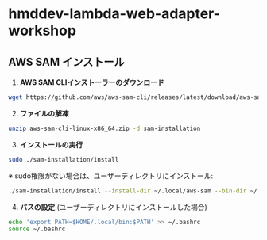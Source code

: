 # hmddev-lambda-web-adapter-workshop

## AWS SAM インストール

1. **AWS SAM CLIインストーラーのダウンロード**
```bash
wget https://github.com/aws/aws-sam-cli/releases/latest/download/aws-sam-cli-linux-x86_64.zip
```

2. **ファイルの解凍**
```bash
unzip aws-sam-cli-linux-x86_64.zip -d sam-installation
```

3. **インストールの実行**
```bash
sudo ./sam-installation/install
```

   ※ sudo権限がない場合は、ユーザーディレクトリにインストール:
```bash
./sam-installation/install --install-dir ~/.local/aws-sam --bin-dir ~/.local/bin
```

4. **パスの設定** (ユーザーディレクトリにインストールした場合)
```bash
echo 'export PATH=$HOME/.local/bin:$PATH' >> ~/.bashrc
source ~/.bashrc
```